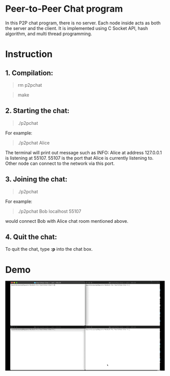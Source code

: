 # Peer-to-Peer Chat program
In this P2P chat program, there is no server. Each node inside acts as both the server and the client. It is implemented 
using C Socket API, hash algorithm, and multi thread programming. 

# Instruction
## 1. Compilation:
> rm p2pchat

> make 

## 2. Starting the chat:
> ./p2pchat <Username>

For example: 
> ./p2pchat Alice

The terminal will print out message such as INFO: Alice at address 127.0.0.1 is listening at 55107. 
55107 is the port that Alice is currently listening to. Other node can connect to the network via this port.

## 3. Joining the chat:
> ./p2pchat <Username> <hosting IP> <port that any node is listening to>

For example: 
>./p2pchat Bob localhost 55107 

would connect Bob with Alice chat room mentioned above.

## 4. Quit the chat:
To quit the chat, type **:p** into the chat box.

# Demo
![](Quang-P2PChat-Demo.GIF)


